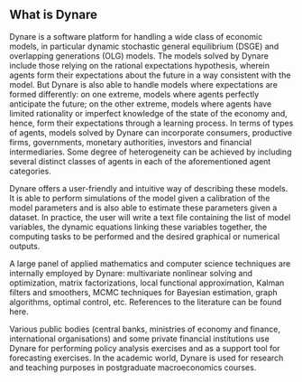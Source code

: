 ## What is Dynare
Dynare is a software platform for handling a wide class of economic models, in particular dynamic stochastic general equilibrium (DSGE) and overlapping generations (OLG) models. The models solved by Dynare include those relying on the rational expectations hypothesis, wherein agents form their expectations about the future in a way consistent with the model. But Dynare is also able to handle models where expectations are formed differently: on one extreme, models where agents perfectly anticipate the future; on the other extreme, models where agents have limited rationality or imperfect knowledge of the state of the economy and, hence, form their expectations through a learning process. In terms of types of agents, models solved by Dynare can incorporate consumers, productive firms, governments, monetary authorities, investors and financial intermediaries. Some degree of heterogeneity can be achieved by including several distinct classes of agents in each of the aforementioned agent categories.

Dynare offers a user-friendly and intuitive way of describing these models. It is able to perform simulations of the model given a calibration of the model parameters and is also able to estimate these parameters given a dataset. In practice, the user will write a text file containing the list of model variables, the dynamic equations linking these variables together, the computing tasks to be performed and the desired graphical or numerical outputs.

A large panel of applied mathematics and computer science techniques are internally employed by Dynare: multivariate nonlinear solving and optimization, matrix factorizations, local functional approximation, Kalman filters and smoothers, MCMC techniques for Bayesian estimation, graph algorithms, optimal control, etc. References to the literature can be found here.

Various public bodies (central banks, ministries of economy and finance, international organisations) and some private financial institutions use Dynare for performing policy analysis exercises and as a support tool for forecasting exercises. In the academic world, Dynare is used for research and teaching purposes in postgraduate macroeconomics courses.

